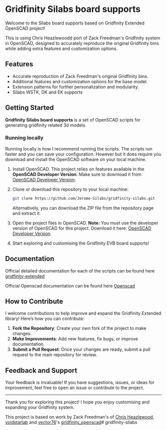 # Gridfinity Silabs board supports

Welcome to the Silabs board supports based on Gridfinity Extended OpenSCAD project!

This is using Chris Heazlewoodd port of Zack Freedman's Gridfinity system in OpenSCAD, designed to accurately reproduce the original Gridfinity bins while adding extra features and customization options.

## Features

- Accurate reproduction of Zack Freedman's original Gridfinity bins.
- Additional features and customization options for the base model.
- Extension patterns for further personalization and modularity.
- Silabs WSTK, DK and EK supports

## Getting Started

**Gridfinity Silabs board supports** is a set of OpenSCAD scripts for generating gridfinity related 3d models.

### Running locally

Running locally is how I recommend running the scripts. The scripts run faster and you can save your configuration. However but it does require you download and install the OpenSCAD software on your local machine.

1. Install OpenSCAD. This project relies on features available in the **OpenSCAD Developer Version**. Make sure to download it from [OpenSCAD Developer Version](https://openscad.org/downloads.html#snapshots).
2. Clone or download this repository to your local machine:

   ```bash
   git clone https://github.com/Jerome-Silabs/gridfinity-silabs.git
   ```

   Alternatively, you can download the ZIP file from the repository page and extract it.
3. Open the project files in OpenSCAD. **Note:** You must use the developer version of OpenSCAD for this project. Download it here: [OpenSCAD Developer Version](https://openscad.org/downloads.html#snapshots).
4. Start exploring and customising the Gridfinity EVB board supports!

## Documentation

Official detailed documentation for each of the scripts can be found here [gridfinity-extended](https://docs.ostat.com/docs/openscad/gridfinity-extended)

Official Openscad documentation can be found here [Openscad](https://openscad.org/documentation.html)

## How to Contribute

I welcome contributions to help improve and expand the Gridfinity Extended library! Here’s how you can contribute:

1. **Fork the Repository**: Create your own fork of the project to make changes.
2. **Make Improvements**: Add new features, fix bugs, or improve documentation.
3. **Submit a Pull Request**: Once your changes are ready, submit a pull request to the main repository for review.

## Feedback and Support

Your feedback is invaluable! If you have suggestions, issues, or ideas for improvement, feel free to open an issue or contribute to the project.

---

Thank you for exploring this project! I hope you enjoy customising and expanding your Gridfinity system.

This project is based on work by Zack Freedman's of [Chris Heazlewood](https://github.com/ostat), [voidstarlab](https://www.voidstarlab.com/) and [vector76](https://github.com/vector76/)'s [gridfinity_openscad](https://github.com/vector76/gridfinity_openscad)# gridfinity-silabs
